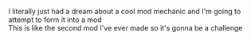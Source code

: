 I literally just had a dream about a cool mod mechanic and I'm going to attempt to form it into a mod
<br>This is like the second mod I've ever made so it's gonna be a challenge
